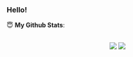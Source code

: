 ### Hello!

<!--
**SanyaKapoor/SanyaKapoor** is a ✨ _special_ ✨ repository because its `README.md` (this file) appears on your GitHub profile.

Here are some ideas to get you started:

- 🔭 I’m currently working on ...
- 🌱 I’m currently learning ...
- 👯 I’m looking to collaborate on ...
- 🤔 I’m looking for help with ...
- 💬 Ask me about ...
- 📫 How to reach me: ...
- 😄 Pronouns: ...
- ⚡ Fun fact: ...
-->

 <summary> 😇 <b>My Github Stats</b>: </summary>

<br>

<p align = "center">
  <img src = "https://github-readme-stats.vercel.app/api?username=imlegend19&show_icons=true&theme=radical&line_height=27">
  <img src = "https://github-readme-stats.vercel.app/api/top-langs/?username=imlegend19&hide=css,html&theme=tokyonight">
</p>

</design>
